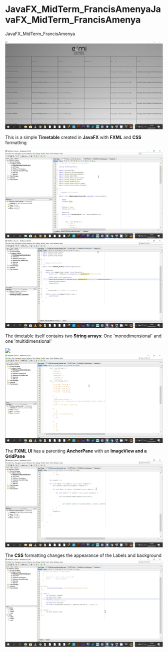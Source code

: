 # JavaFX_MidTerm_FrancisAmenyaJavaFX_MidTerm_FrancisAmenya
JavaFX_MidTerm_FrancisAmenya

![](/admi.jpg)


This is a simple **Timetable** created in **JavaFX** with **FXML** and **CSS** formatting

![]( /starter0.jpg)
![](/starter1.jpg) 

The timetable itself contains two **String arrays**:
One 'monodimensional' and one 'multidimensional'

![](/fxml1.jpg)
![](/fxml2.jpg)

The **FXML UI** has a parenting **AnchorPane** with an **ImageView and a GridPane**
![](/fxml_ctrl.jpg)

The **CSS** formatting changes the appearance of the Labels and background
![]( /css.jpg)
